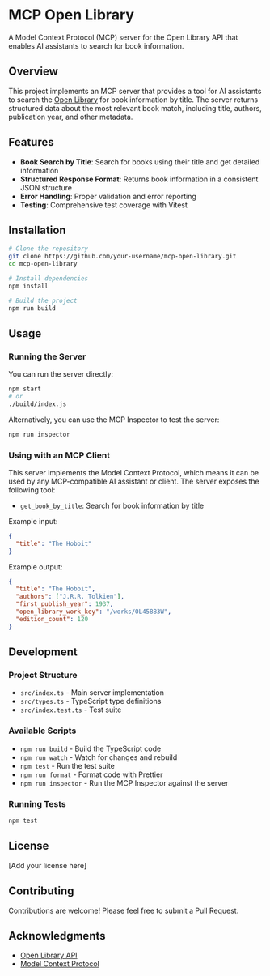 # MCP Open Library

A Model Context Protocol (MCP) server for the Open Library API that enables AI assistants to search for book information.

## Overview

This project implements an MCP server that provides a tool for AI assistants to search the [Open Library](https://openlibrary.org/) for book information by title. The server returns structured data about the most relevant book match, including title, authors, publication year, and other metadata.

## Features

- **Book Search by Title**: Search for books using their title and get detailed information
- **Structured Response Format**: Returns book information in a consistent JSON structure
- **Error Handling**: Proper validation and error reporting
- **Testing**: Comprehensive test coverage with Vitest

## Installation

```bash
# Clone the repository
git clone https://github.com/your-username/mcp-open-library.git
cd mcp-open-library

# Install dependencies
npm install

# Build the project
npm run build
```

## Usage

### Running the Server

You can run the server directly:

```bash
npm start
# or
./build/index.js
```

Alternatively, you can use the MCP Inspector to test the server:

```bash
npm run inspector
```

### Using with an MCP Client

This server implements the Model Context Protocol, which means it can be used by any MCP-compatible AI assistant or client. The server exposes the following tool:

- `get_book_by_title`: Search for book information by title

Example input:
```json
{
  "title": "The Hobbit"
}
```

Example output:
```json
{
  "title": "The Hobbit",
  "authors": ["J.R.R. Tolkien"],
  "first_publish_year": 1937,
  "open_library_work_key": "/works/OL45883W",
  "edition_count": 120
}
```

## Development

### Project Structure

- `src/index.ts` - Main server implementation
- `src/types.ts` - TypeScript type definitions
- `src/index.test.ts` - Test suite

### Available Scripts

- `npm run build` - Build the TypeScript code
- `npm run watch` - Watch for changes and rebuild
- `npm test` - Run the test suite
- `npm run format` - Format code with Prettier
- `npm run inspector` - Run the MCP Inspector against the server

### Running Tests

```bash
npm test
```

## License

[Add your license here]

## Contributing

Contributions are welcome! Please feel free to submit a Pull Request.

## Acknowledgments

- [Open Library API](https://openlibrary.org/developers/api)
- [Model Context Protocol](https://github.com/modelcontextprotocol/mcp)